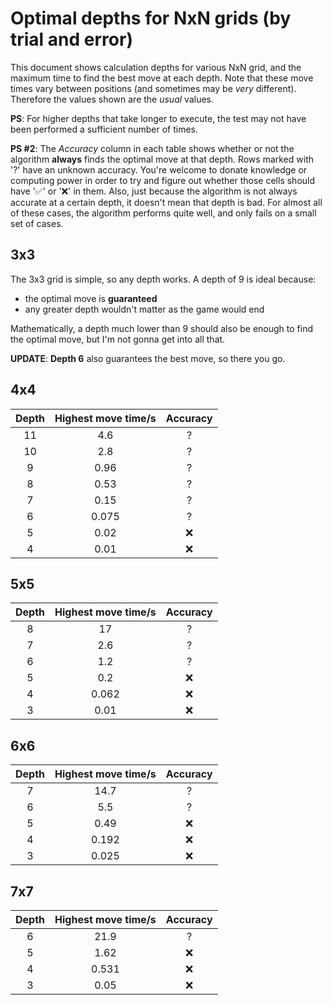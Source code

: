 # Optimal depths for NxN grids (by trial and error)

This document shows calculation depths for various NxN grid, and the maximum time to find the best move at each depth. Note that these move times vary between positions (and sometimes may be _very_ different). Therefore the values shown are the _usual_ values.

**PS**: For higher depths that take longer to execute, the test may not have been performed a sufficient number of times.

**PS #2**: The _Accuracy_ column in each table shows whether or not the algorithm **always** finds the optimal move at that depth. Rows marked with '?' have an unknown accuracy. You're welcome to donate knowledge or computing power in order to try and figure out whether those cells should have '✅' or '❌' in them. Also, just because the algorithm is not always accurate at a certain depth, it doesn't mean that depth is bad. For almost all of these cases, the algorithm performs quite well, and only fails on a small set of cases.

## 3x3

The 3x3 grid is simple, so any depth works. A depth of 9 is ideal because:

- the optimal move is **guaranteed**
- any greater depth wouldn't matter as the game would end

Mathematically, a depth much lower than 9 should also be enough to find the optimal move, but I'm not gonna get into all that.

**UPDATE**: **Depth 6** also guarantees the best move, so there you go.

## 4x4

| Depth | Highest move time/s | Accuracy |
| :---: | :-----------------: | :------: |
|  11   |         4.6         |    ?     |
|  10   |         2.8         |    ?     |
|   9   |        0.96         |    ?     |
|   8   |        0.53         |    ?     |
|   7   |        0.15         |    ?     |
|   6   |        0.075        |    ?     |
|   5   |        0.02         |    ❌    |
|   4   |        0.01         |    ❌    |

## 5x5

| Depth | Highest move time/s | Accuracy |
| :---: | :-----------------: | :------: |
|   8   |         17          |    ?     |
|   7   |         2.6         |    ?     |
|   6   |         1.2         |    ?     |
|   5   |         0.2         |    ❌    |
|   4   |        0.062        |    ❌    |
|   3   |        0.01         |    ❌    |

## 6x6

| Depth | Highest move time/s | Accuracy |
| :---: | :-----------------: | :------: |
|   7   |        14.7         |    ?     |
|   6   |         5.5         |    ?     |
|   5   |        0.49         |    ❌    |
|   4   |        0.192        |    ❌    |
|   3   |        0.025        |    ❌    |

## 7x7

| Depth | Highest move time/s | Accuracy |
| :---: | :-----------------: | :------: |
|   6   |        21.9         |    ?     |
|   5   |        1.62         |    ❌    |
|   4   |        0.531        |    ❌    |
|   3   |        0.05         |    ❌    |
